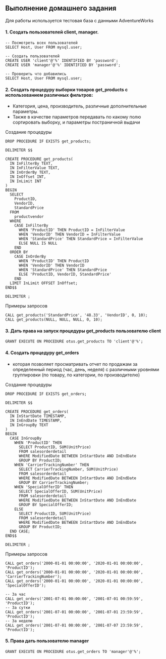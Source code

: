 ## Выполнение домашнего задания

Для работы используется тестовая база с данными AdventureWorks

#### 1. Создать пользователей client, manager.

```
-- Посмотреть всех пользователей
SELECT Host, User FROM mysql.user;

-- Создать пользователей
CREATE USER 'client'@'%' IDENTIFIED BY 'password';
CREATE USER 'manager'@'%' IDENTIFIED BY 'password';

-- Проверить что добавились
SELECT Host, User FROM mysql.user;
```

#### 2. Создать процедуру выборки товаров get_products с использованием различных фильтров: 
- Категория, цена, производитель, различные дополнительные параметры. 
- Также в качестве параметров передавать по какому полю сортировать выборку, и параметры постраничной выдачи

Создание процедуры

```
DROP PROCEDURE IF EXISTS get_products;

DELIMITER $$

CREATE PROCEDURE get_products(
  IN InFilterBy TEXT,
  IN InFilterValue TEXT,
  IN InOrderBy TEXT,
  IN InOffset INT,
  IN InLimit INT
)
BEGIN
  SELECT
    ProductID,
    VendorID,
    StandardPrice
  FROM
    productvendor
  WHERE
    CASE InFilterBy
      WHEN 'ProductID' THEN ProductID = InFilterValue
      WHEN 'VendorID' THEN VendorID = InFilterValue
      WHEN 'StandardPrice' THEN StandardPrice = InFilterValue
      ELSE NULL IS NULL
    END
  ORDER BY
    CASE InOrderBy
      WHEN 'ProductID' THEN ProductID
      WHEN 'VendorID' THEN VendorID
      WHEN 'StandardPrice' THEN StandardPrice
      ELSE 'ProductID, VendorID, StandardPrice'
    END
  LIMIT InLimit OFFSET InOffset;
END$$

DELIMITER ;
```

Примеры запросов

```
CALL get_products('StandardPrice', '48.33', 'VendorID', 0, 10);
CALL get_products(NULL, NULL, NULL, 0, 10);
```

#### 3. Дать права на запуск процедуры get_products пользователю client

```
GRANT EXECUTE ON PROCEDURE otus.get_products TO 'client'@'%';
```

#### 4. Создать процедуру get_orders 
- которая позволяет просматривать отчет по продажам за определенный период (час, день, неделя)
с различными уровнями группировки (по товару, по категории, по производителю)

Создание процедуры

```
DROP PROCEDURE IF EXISTS get_orders;

DELIMITER $$

CREATE PROCEDURE get_orders(
  IN InStartDate TIMESTAMP,
  IN InEndDate TIMESTAMP,
  IN InGroupBy TEXT
)
BEGIN
  CASE InGroupBy
    WHEN 'ProductID' THEN
      SELECT ProductID, SUM(UnitPrice)
      FROM salesorderdetail
      WHERE ModifiedDate BETWEEN InStartDate AND InEndDate
      GROUP BY ProductID;
    WHEN 'CarrierTrackingNumber' THEN
      SELECT CarrierTrackingNumber, SUM(UnitPrice)
      FROM salesorderdetail
      WHERE ModifiedDate BETWEEN InStartDate AND InEndDate
      GROUP BY CarrierTrackingNumber;
    WHEN 'SpecialOfferID' THEN
      SELECT SpecialOfferID, SUM(UnitPrice)
      FROM salesorderdetail
      WHERE ModifiedDate BETWEEN InStartDate AND InEndDate
      GROUP BY SpecialOfferID;
    ELSE
      SELECT ProductID, SUM(UnitPrice)
      FROM salesorderdetail
      WHERE ModifiedDate BETWEEN InStartDate AND InEndDate
      GROUP BY ProductID;
  END CASE;
END$$

DELIMITER ;
```

Примеры запросов

```
CALL get_orders('2000-01-01 00:00:00', '2020-01-01 00:00:00', 'ProductID');
CALL get_orders('2000-01-01 00:00:00', '2020-01-01 00:00:00', 'CarrierTrackingNumber');
CALL get_orders('2000-01-01 00:00:00', '2020-01-01 00:00:00', 'SpecialOfferID');

-- За час
CALL get_orders('2001-07-01 00:00:00', '2001-07-01 00:59:59', 'ProductID');
-- За сутки
CALL get_orders('2001-07-01 00:00:00', '2001-07-01 23:59:59', 'ProductID');
-- За неделю
CALL get_orders('2001-07-01 00:00:00', '2001-07-07 23:59:59', 'ProductID');
```

#### 5. Права дать пользователю manager

```
GRANT EXECUTE ON PROCEDURE otus.get_orders TO 'manager'@'%';
```
